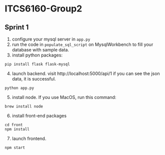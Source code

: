 # ITCS6160-Group2

## Sprint 1

1. configure your mysql server in `app.py`
2. run the code in `populate_sql_script` on MysqlWorkbench to fill your database with sample data.
3. install python packages: 
```shell script
pip install flask flask-mysql
```
4. launch backend. visit http://localhost:5000/api/1  if you can see the json data, it is successful.
```shell script
python app.py
```
5. install node. If you use MacOS, run this command:
```shell script
brew install node
```
6. install front-end packages
```shell script
cd front
npm install
``` 
7. launch frontend.
```shell script
npm start
```
